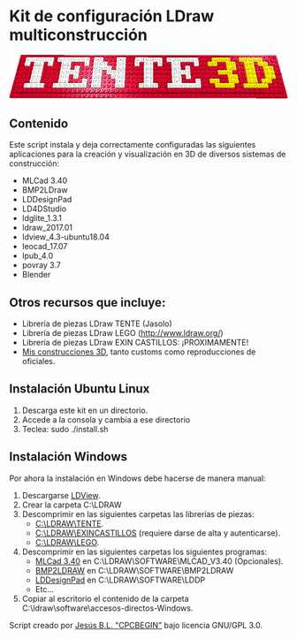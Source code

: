 # Kit de configuración LDraw multiconstrucción
![Tente 3D](https://raw.githubusercontent.com/cpcbegin/tente3d_installer/master/images/bannertente.png)
## Contenido
Este script instala y deja correctamente configuradas las siguientes aplicaciones para la creación y visualización en 3D de diversos sistemas de construcción:

* MLCad 3.40
* BMP2LDraw
* LDDesignPad
* LD4DStudio
* ldglite_1.3.1
* ldraw_2017.01
* ldview_4.3-ubuntu18.04
* leocad_17.07
* lpub_4.0
* povray 3.7
* Blender

## Otros recursos que incluye:

* Librería de piezas LDraw TENTE (Jasolo)
* Librería de piezas LDraw LEGO (http://www.ldraw.org/)
* Librería de piezas LDraw EXIN CASTILLOS: ¡PROXIMAMENTE!
* [Mis construcciones 3D](https://github.com/cpcbegin/tentemodels), tanto customs como reproducciones de oficiales.

## Instalación Ubuntu Linux

1. Descarga este kit en un directorio.
1. Accede a la consola y cambia a ese directorio
1. Teclea:
sudo ./install.sh

## Instalación Windows
Por ahora la instalación en Windows debe hacerse de manera manual:

1. Descargarse [LDView](http://ldview.sourceforge.net).
1. Crear la carpeta C:\LDRAW
1. Descomprimir en las siguientes carpetas las librerías de piezas:
   * [C:\LDRAW\TENTE](https://www.dropbox.com/s/irba95qphdxtiq7/LDrawTente_Ultima.zip?dl=0).
   * [C:\LDRAW\EXINCASTILLOS](http://www.exincastillos.es/foro/creando-piezas-virtuales.html) (requiere darse de alta y autenticarse).
   * [C:\LDRAW\LEGO](http://www.ldraw.org).
1. Descomprimir en las siguientes carpetas los siguientes programas:
   * [MLCad 3.40](http://mlcad.lm-software.com/e_default.htm) en C:\LDRAW\SOFTWARE\MLCAD_V3.40 (Opcionales).
   * [BMP2LDRAW](https://www.dropbox.com/s/a82giwfiof15ld5/bmp2ldraw.zip?dl=0) en C:\LDRAW\SOFTWARE\BMP2LDRAW
   * [LDDesignPad](http://lddp.sourceforge.net/) en C:\LDRAW\SOFTWARE\LDDP
   * Etc...
1. Copiar al escritorio el contenido de la carpeta C:\ldraw\software\accesos-directos-Windows.

Script creado por [Jesús B.L. "CPCBEGIN"](http://malagaoriginal.blogspot.com.es/search/label/3D) bajo licencia GNU/GPL 3.0.




